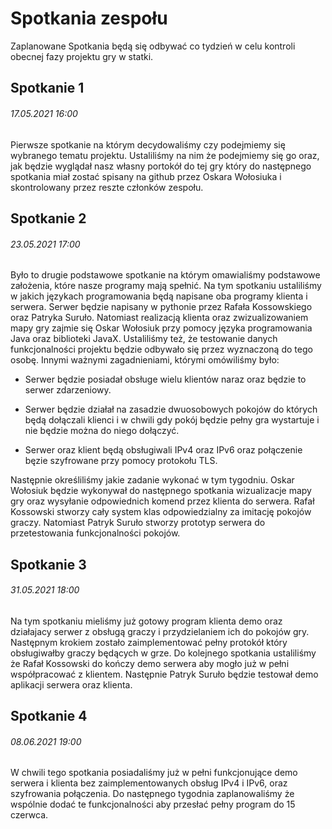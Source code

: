 # Spotkania zespołu
Zaplanowane Spotkania będą się odbywać co tydzień w celu kontroli obecnej fazy projektu gry w statki.

## Spotkanie 1
###### 17.05.2021 16:00
Pierwsze spotkanie na którym decydowaliśmy czy podejmiemy się wybranego tematu projektu. Ustaliliśmy na nim że podejmiemy się go oraz, jak będzie wyglądał nasz własny portokół do tej gry który do następnego spotkania miał zostać spisany na github przez Oskara Wołosiuka i skontrolowany przez reszte członków zespołu.

## Spotkanie 2  
###### 23.05.2021 17:00
Było to drugie podstawowe spotkanie na którym omawialiśmy podstawowe założenia, które nasze programy mają spełnić. Na tym spotkaniu ustaliliśmy w jakich językach programowania będą napisane oba programy klienta i serwera. Serwer będzie napisany w pythonie przez Rafała Kossowskiego oraz Patryka Suruło. Natomiast realizacją klienta oraz zwizualizowaniem mapy gry zajmie się Oskar Wołosiuk przy pomocy języka programowania Java oraz biblioteki JavaX. Ustaliliśmy też, że testowanie danych funkcjonalności projektu będzie odbywało się przez wyznaczoną do tego osobę. Innymi ważnymi zagadnieniami, którymi omówiliśmy było:

* Serwer będzie posiadał obsługe wielu klientów naraz oraz będzie to serwer zdarzeniowy.

* Serwer będzie działał na zasadzie dwuosobowych pokojów do których będą dołączali klienci i w chwili gdy pokój będzie pełny gra wystartuje i nie będzie można do niego dołączyć.

* Serwer oraz klient będą obsługiwali IPv4 oraz IPv6 oraz połączenie bęzie szyfrowane przy pomocy protokołu TLS.

Następnie określiliśmy jakie zadanie wykonać w tym tygodniu. Oskar Wołosiuk będzie wykonywał do następnego spotkania wizualizacje mapy gry oraz wysyłanie odpowiednich komend przez klienta do serwera. Rafał Kossowski stworzy cały system klas odpowiedzialny za imitację pokojów graczy. Natomiast Patryk Suruło stworzy prototyp serwera do przetestowania funkcjonalności pokojów.


## Spotkanie 3  
###### 31.05.2021 18:00

Na tym spotkaniu mieliśmy już gotowy program klienta  demo oraz działajacy serwer z obsługą graczy i przydzielaniem ich do pokojów gry. Następnym krokiem zostało zaimplementować pełny protokół który obsługiwałby graczy będących w grze. Do kolejnego spotkania ustaliliśmy że Rafał Kossowski do kończy demo serwera aby mogło już w pełni współpracować z klientem. Następnie Patryk Suruło będzie testował demo aplikacji serwera oraz klienta.


## Spotkanie 4 
###### 08.06.2021 19:00
 W chwili tego spotkania posiadaliśmy już w pełni funkcjonujące demo serwera i klienta bez zaimplementowanych obsług IPv4 i IPv6, oraz szyfrowania połączenia. Do następnego tygodnia zaplanowaliśmy że wspólnie dodać te funkcjonalności aby przesłać pełny program do 15 czerwca.





